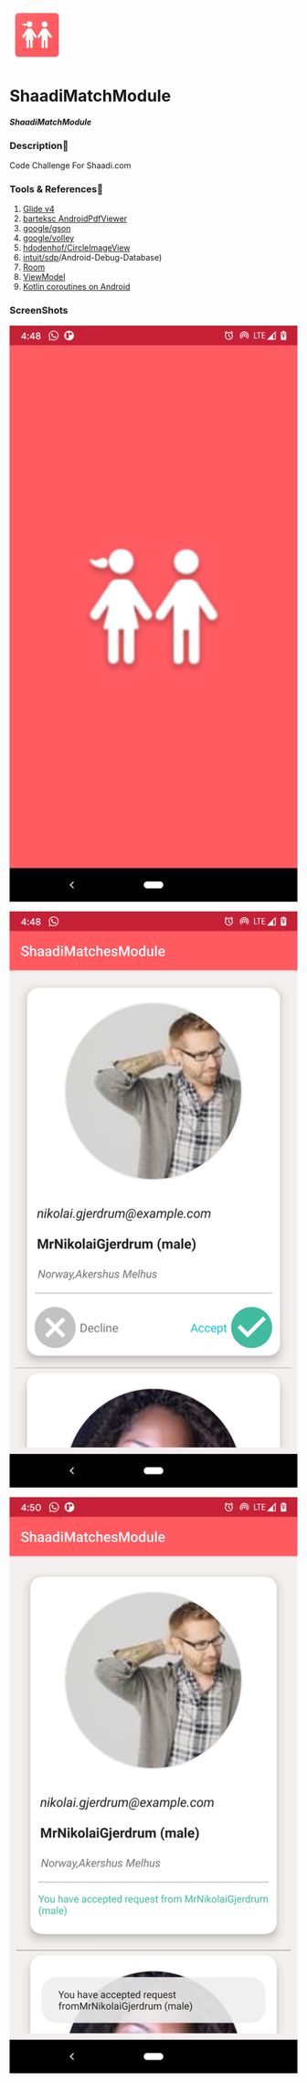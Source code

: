 ![ShaadiMatchModule Logo](/app/src/main/res/drawable-xhdpi/ic_launcher.png)
# ShaadiMatchModule
  
#### __*ShaadiMatchModule*__

### Description:ledger:    
Code Challenge For Shaadi.com

### Tools & References:wrench:  
01. [Glide v4](https://github.com/bumptech/glide)
02. [barteksc AndroidPdfViewer](https://github.com/barteksc/AndroidPdfViewer)
03. [google/gson](https://github.com/google/gson)
04. [google/volley](https://github.com/google/volley)
05. [hdodenhof/CircleImageView](https://github.com/hdodenhof/CircleImageView)
06. [intuit/sdp](https://github.com/intuit/sdp)/Android-Debug-Database)
07. [Room](https://developer.android.com/jetpack/androidx/releases/room)
08. [ViewModel](https://developer.android.com/topic/libraries/architecture/viewmodel)
09. [Kotlin coroutines on Android](https://developer.android.com/kotlin/coroutines)

  
### ScreenShots  
![Screenshot1](/screenshots/screenshot1.png)  
  
  
![Screenshot2](/screenshots/screenshot2.png)
  
  
![Screenshot3](/screenshots/screenshot3.png)

  
  
  
  




